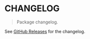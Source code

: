 # CHANGELOG

> Package changelog.

See [GitHub Releases](https://github.com/stdlib-js/string-uppercase/releases) for the changelog.